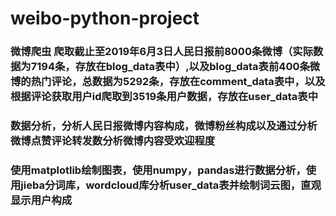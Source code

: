 # weibo-python-project
### 微博爬虫 爬取截止至2019年6月3日人民日报前8000条微博（实际数据为7194条，存放在blog_data表中）,以及blog_data表前400条微博的热门评论，总数据为5292条，存放在comment_data表中，以及根据评论获取用户id爬取到3519条用户数据，存放在user_data表中
### 数据分析，分析人民日报微博内容构成，微博粉丝构成以及通过分析微博点赞评论转发数分析微博内容受欢迎程度
### 使用matplotlib绘制图表，使用numpy，pandas进行数据分析，使用jieba分词库，wordcloud库分析user_data表并绘制词云图，直观显示用户构成
